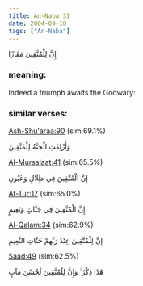 ```yaml
---
title: An-Naba:31
date: 2004-09-18
tags: ["An-Naba"]
---
```

إِنَّ لِلْمُتَّقِينَ مَفَازًا
### meaning: 
Indeed a triumph awaits the Godwary:
### similar verses: 

[Ash-Shu'araa:90](/26/90) (sim:69.1%)

وَأُزْلِفَتِ الْجَنَّةُ لِلْمُتَّقِينَ

[Al-Mursalaat:41](/77/41) (sim:65.5%)

إِنَّ الْمُتَّقِينَ فِي ظِلَالٍ وَعُيُونٍ

[At-Tur:17](/52/17) (sim:65.0%)

إِنَّ الْمُتَّقِينَ فِي جَنَّاتٍ وَنَعِيمٍ

[Al-Qalam:34](/68/34) (sim:62.9%)

إِنَّ لِلْمُتَّقِينَ عِنْدَ رَبِّهِمْ جَنَّاتِ النَّعِيمِ

[Saad:49](/38/49) (sim:62.5%)

هَٰذَا ذِكْرٌ ۚ وَإِنَّ لِلْمُتَّقِينَ لَحُسْنَ مَآبٍ
